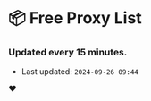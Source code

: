 # :package: Free Proxy List
### Updated every 15 minutes.

- Last updated: `2024-09-26 09:44`

:heart:
